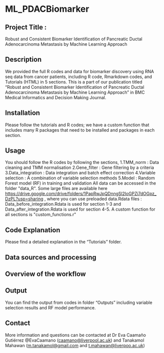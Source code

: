 # ML_PDACBiomarker

## Project Title : 
Robust and Consistent Biomarker Identification of Pancreatic Ductal Adenocarcinoma Metastasis by Machine Learning Approach

## Description
We provided the full R codes and data for biomarker discovery using RNA seq data from cancer patients, including R code, Rmarkdown codes, and Tutorials (HTML) in 5 sections. This is a part of our publication titled “Robust and Consistent Biomarker Identification of Pancreatic Ductal Adenocarcinoma Metastasis by Machine Learning Approach” in BMC Medical Informatics and Decision Making Journal. 

## Installation
Please follow the tutorials and R codes; we have a custom function that includes many R packages that need to be installed and packages in each section. 

## Usage
You should follow the R codes by following the sections,
1.TMM_norm : Data cleaning and TMM normalisation
2.Gene_filter : Gene filtering by a criteria
3.Data_integration : Data integration and batch effect correction
4.Variable selection : A combination of variable selection methods
5.Model : Random Forest model (RF) in training and validation 
All data can be accessed in the folder "data_R". Some large files are available here https://drive.google.com/drive/folders/1PapRwJpQDnngSl2IoGPZi7dOGpz_DzPL?usp=sharing , where you can use preloaded data.Rdata files : Data_before_integration.Rdata is used for section 1-3 and Data_after_integration.Rdata is used for section 4-5.
A custom function for all sections is "custom_functions.r"
## Code Explanation
Please find a detailed explanation in the “Tutorials” folder.

## Data sources and processing

## Overview of the workflow

## Output
You can find the output from codes in folder “Outputs” including variable selection results and RF model performance.

## Contact 
More information and questions can be contacted at Dr Eva Caamaño Gutiérrez @EvaCaamano (caamano@liverpool.ac.uk) and Tanakamol Mahawan (m.tanakamol@gmail.com and t.mahawan@liverpoo.ac.uk)



